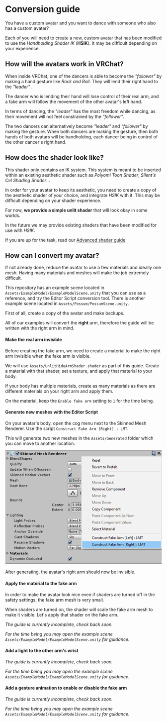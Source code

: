 # Conversion guide

You have a custom avatar and you want to dance with someone who also has a custom avatar?

Each of you will need to create a new, custom avatar that has been modified to use the *Handholding Shader IK* (**HSIK**). It may be difficult depending on your experience.

## How will the avatars work in VRChat?

When inside VRChat, one of the dancers is able to become the *"follower"* by making a hand gesture like *Rock and Roll*. They will lend their right hand to the *"leader"* .

The dancer who is lending their hand will lose control of their real arm, and a fake arm will follow the movement of the other avatar's left hand.

In terms of dancing, the *"leader"* has the most freedom while dancing, as their movement will not feel constrained by the *"follower"*.

The two dancers can alternatively become *"leader"* and *"follower"* by making the gesture. When both dancers are making the gesture, then both hands of both avatars will be handholding, each dancer being in control of the other dancer's right hand. 

## How does the shader look like?

This shader only contains an IK system. This system is meant to be inserted within an existing aesthetic shader such as *Poiyomi Toon Shader*, *Silent's Cel Shading Shader*...

In order for your avatar to keep its aesthetic, you need to create a copy of the aesthetic shader of your choice, and integrate *HSIK* with it. This may be difficult depending on your shader experience.

For now, **we provide a simple unlit shader** that will look okay in some worlds.

In the future we may provide existing shaders that have been modified for use with *HSIK*.

If you are up for the task, read our [Advanced shader guide](GUIDE_advanced.md).

## How can I convert my avatar?

If not already done, reduce the avatar to use a few materials and ideally one mesh. Having many materials and meshes will make the job extremely difficult.

This repository has an example scene located in `Assets/ExampleModel/ExampleModelScene.unity` that you can use as a reference, and try the Editor Script conversion tool. There is another example scene located in `Assets/Possum/PossumScene.unity`.

First of all, create a copy of the avatar and make backups.

All of our examples will convert the **right** arm, therefore the guide will be written with the right arm in mind.

#### Make the real arm invisible

Before creating the fake arm, we need to create a material to make the right arm invisible when the fake arm is visible.

We will use `Assets/UnlitHideArmShader.shader` as part of this guide. Create a material with that shader, set a texture, and apply that material to your body.

If your body has multiple materials, create as many materials as there are different materials on your right arm and apply them.

On the material, keep the `Enable fake arm` setting to `1` for the time being.

#### Generate new meshes with the Editor Script

On your avatar's body, open the cog menu next to the Skinned Mesh Renderer. Use the script `Construct Fake Arm [Right] : LMT`. 

This will generate two new meshes in the `Assets/Generated` folder which you can move to another location.

![](Documentation/guide_conversion_editor_script.png)

After generating, the avatar's right arm should now be invisible.

#### Apply the material to the fake arm

In order to make the avatar look nice even if shaders are turned off in the safety settings, the fake arm mesh is very small.

When shaders are turned on, the shader will scale the fake arm mesh to make it visible. Let's apply that shader on the fake arm.

*The guide is currently incomplete, check back soon.*

*For the time being you may open the example scene `Assets/ExampleModel/ExampleModelScene.unity` for guidance.*

#### Add a light to the other arm's wrist

*The guide is currently incomplete, check back soon.*

*For the time being you may open the example scene `Assets/ExampleModel/ExampleModelScene.unity` for guidance.*

#### Add a gesture animation to enable or disable the fake arm

*The guide is currently incomplete, check back soon.*

*For the time being you may open the example scene `Assets/ExampleModel/ExampleModelScene.unity` for guidance.*
